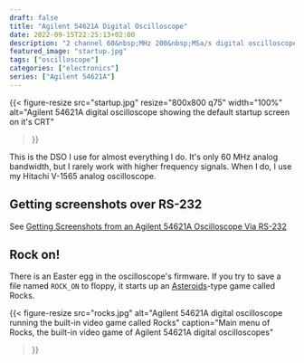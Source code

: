 ```yaml
---
draft: false
title: "Agilent 54621A Digital Oscilloscope"
date: 2022-09-15T22:25:13+02:00
description: "2 channel 60&nbsp;MHz 200&nbsp;MSa/s digital oscilloscope"
featured_image: "startup.jpg"
tags: ["oscilloscope"]
categories: ["electronics"]
series: ["Agilent 54621A"]
---
```

{{< figure-resize src="startup.jpg" resize="800x800 q75" width="100%"
    alt="Agilent 54621A digital oscilloscope showing the default startup screen on it's CRT"
>}}

This is the DSO I use for almost everything I do. It's only 60&nbsp;MHz analog
bandwidth, but I rarely work with higher frequency signals. When I do, I
use my Hitachi V-1565 analog oscilloscope.

## Getting screenshots over RS-232
See
[Getting Screenshots from an Agilent 54621A Oscilloscope Via RS-232](/posts/2020-11-24-getting-screenshots-from-agilent-54621a-oscilloscope-via-rs-232/)


## Rock on!
There is an Easter egg in the oscilloscope's firmware. If you try to save a
file named `ROCK_ON` to floppy, it starts up
an [Asteroids](https://en.wikipedia.org/wiki/Asteroids_(video_game))-type game
called Rocks.

{{< figure-resize src="rocks.jpg"
    alt="Agilent 54621A digital oscilloscope running the built-in video game called Rocks"
    caption="Main menu of Rocks, the built-in video game of Agilent 54621A digital oscilloscopes"
>}}
